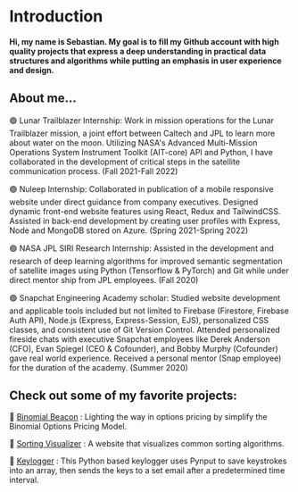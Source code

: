# Introduction

#### Hi, my name is Sebastian. My goal is to fill my Github account with high quality projects that express a deep understanding in practical data structures and algorithms while putting an emphasis in user experience and design.

## About me...

🟢 Lunar Trailblazer Internship: Work in mission operations for the Lunar Trailblazer mission, a joint effort between Caltech and JPL to learn more about water on the moon. Utilizing NASA's Advanced Multi-Mission Operations System Instrument Toolkit (AIT-core) API and Python, I have collaborated in the development of critical steps in the satellite communication process. (Fall 2021-Fall 2022)

🟢 Nuleep Internship: Collaborated in publication of a mobile responsive website under direct guidance from company executives. Designed dynamic front-end website features using React, Redux and TailwindCSS. Assisted in back-end development by creating user profiles with Express, Node and MongoDB stored on Azure. (Spring 2021-Spring 2022)

🟢 NASA JPL SIRI Research Internship: Assisted in the development and research of deep learning algorithms for improved semantic segmentation of satellite images using Python (Tensorflow & PyTorch) and Git while under direct mentor ship from JPL employees. (Fall 2020)

🟢 Snapchat Engineering Academy scholar: Studied website development and applicable tools included but not limited to Firebase (Firestore, Firebase Auth API), Node.js (Express, Express-Session, EJS), personalized CSS classes, and consistent use of Git Version Control. Attended personalized fireside chats with executive Snapchat employees like Derek Anderson (CFO), Evan Spiegel (CEO & Cofounder), and Bobby Murphy (Cofounder) gave real world experience. Received a personal mentor (Snap employee) for the duration of the academy. (Summer 2020)

## Check out some of my favorite projects:

💚 [Binomial Beacon](https://github.com/Sebastian-git/BinomialBeacon) : Lighting the way in options pricing by simplify the Binomial Options Pricing Model.

💚 [Sorting Visualizer](https://github.com/Sebastian-git/VisualSorting) : A website that visualizes common sorting algorithms.

💚 [Keylogger](https://github.com/Sebastian-git/KeyLogger) : This Python based keylogger uses Pynput to save keystrokes into an array, then sends the keys to a set email after a predetermined time interval.
